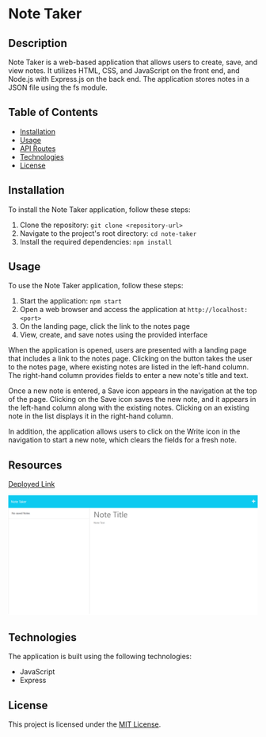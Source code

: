 # Note Taker

## Description

Note Taker is a web-based application that allows users to create, save, and view notes. It utilizes HTML, CSS, and JavaScript on the front end, and Node.js with Express.js on the back end. The application stores notes in a JSON file using the fs module.

## Table of Contents

- [Installation](#installation)
- [Usage](#usage)
- [API Routes](#api-routes)
- [Technologies](#technologies)
- [License](#license)

## Installation

To install the Note Taker application, follow these steps:

1. Clone the repository: `git clone <repository-url>`
2. Navigate to the project's root directory: `cd note-taker`
3. Install the required dependencies: `npm install`

## Usage

To use the Note Taker application, follow these steps:

1. Start the application: `npm start`
2. Open a web browser and access the application at `http://localhost:<port>`
3. On the landing page, click the link to the notes page
4. View, create, and save notes using the provided interface

When the application is opened, users are presented with a landing page that includes a link to the notes page. Clicking on the button takes the user to the notes page, where existing notes are listed in the left-hand column. The right-hand column provides fields to enter a new note's title and text.

Once a new note is entered, a Save icon appears in the navigation at the top of the page. Clicking on the Save icon saves the new note, and it appears in the left-hand column along with the existing notes. Clicking on an existing note in the list displays it in the right-hand column.

In addition, the application allows users to click on the Write icon in the navigation to start a new note, which clears the fields for a fresh note.

## Resources

[Deployed Link](https://morning-escarpment-54006-aa56880bea27.herokuapp.com/notes)

![Screenshot](./public/assets/noteTakerScreen.png)

## Technologies
The application is built using the following technologies:

- JavaScript
- Express

## License

This project is licensed under the [MIT License](LICENSE).


